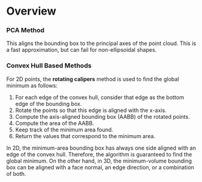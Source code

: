 # Overview


### PCA Method

This aligns the bounding box to the principal axes of the point cloud.
This is a fast approximation, but can fail for non-ellipsoidal shapes.

### Convex Hull Based Methods

For 2D points, the **rotating calipers** method is used to find the global minimum as follows:

1. For each edge of the convex hull, consider that edge as the bottom edge of the bounding box.
2. Rotate the points so that this edge is aligned with the x-axis.
3. Compute the axis-aligned bounding box (AABB) of the rotated points.
4. Compute the area of the AABB.
5. Keep track of the minimum area found.
6. Return the values that correspond to the minimum area.

In 2D, the minimum-area bounding box has always one side aligned with an edge of the convex hull.
Therefore, the algorithm is guaranteed to find the global minimum.
On the other hand, in 3D, the minimum-volume bounding box can be aligned with
a face normal, an edge direction, or a combination of both.